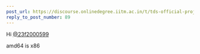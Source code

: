 ```yaml
---
post_url: https://discourse.onlinedegree.iitm.ac.in/t/tds-official-project1-discrepencies/171141/91
reply_to_post_number: 89
---
```

Hi [@23f2000599](/u/23f2000599)

amd64 is x86